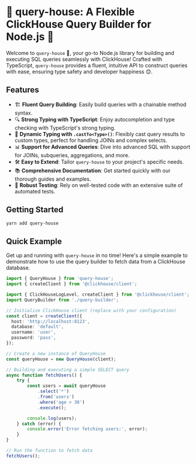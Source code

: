 # 🌟 query-house: A Flexible ClickHouse Query Builder for Node.js 🚀

Welcome to `query-house` 👋, your go-to Node.js library for building and executing SQL queries seamlessly with ClickHouse! Crafted with TypeScript, `query-house` provides a fluent, intuitive API to construct queries with ease, ensuring type safety and developer happiness 😊.

## Features

- 🏗️ **Fluent Query Building**: Easily build queries with a chainable method syntax.
- 🔍 **Strong Typing with TypeScript**: Enjoy autocompletion and type checking with TypeScript's strong typing.
- 🔄 **Dynamic Typing with `.castTo<Type>()`**: Flexibly cast query results to custom types, perfect for handling JOINs and complex selects.
- 📊 **Support for Advanced Queries**: Dive into advanced SQL with support for JOINs, subqueries, aggregations, and more.
- 🛠️ **Easy to Extend**: Tailor `query-house` to your project's specific needs.
- 📚 **Comprehensive Documentation**: Get started quickly with our thorough guides and examples.
- 🧪 **Robust Testing**: Rely on well-tested code with an extensive suite of automated tests.

## Getting Started

```bash
yarn add query-house
```

## Quick Example

Get up and running with `query-house` in no time! Here's a simple example to demonstrate how to use the query builder to fetch data from a ClickHouse database.

```typescript
import { QueryHouse } from 'query-house';
import { createClient } from '@clickhouse/client';

import { ClickHouseLogLevel, createClient } from '@clickhouse/client';
import QueryBuilder from './query-builder';

// Initialize ClickHouse client (replace with your configuration)
const client = createClient({
  host: 'http://localhost:8123',
  database: 'default',
  username: 'user',
  password: 'pass',
});

// Create a new instance of QueryHouse
const queryHouse = new QueryHouse(client);

// Building and executing a simple SELECT query
async function fetchUsers() {
    try {
        const users = await queryHouse
            .select('*')
            .from('users')
            .where('age > 30')
            .execute();

        console.log(users);
    } catch (error) {
        console.error('Error fetching users:', error);
    }
}

// Run the function to fetch data
fetchUsers();
```